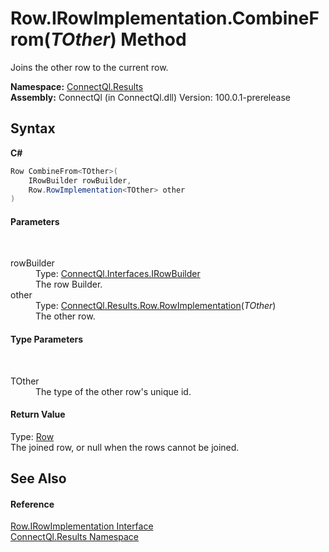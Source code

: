 # Row.IRowImplementation.CombineFrom(*TOther*) Method 
 

Joins the other row to the current row.

**Namespace:**&nbsp;<a href="N_ConnectQl_Results">ConnectQl.Results</a><br />**Assembly:**&nbsp;ConnectQl (in ConnectQl.dll) Version: 100.0.1-prerelease

## Syntax

**C#**<br />
``` C#
Row CombineFrom<TOther>(
	IRowBuilder rowBuilder,
	Row.RowImplementation<TOther> other
)

```


#### Parameters
&nbsp;<dl><dt>rowBuilder</dt><dd>Type: <a href="T_ConnectQl_Interfaces_IRowBuilder">ConnectQl.Interfaces.IRowBuilder</a><br />The row Builder.</dd><dt>other</dt><dd>Type: <a href="T_ConnectQl_Results_Row_RowImplementation_1">ConnectQl.Results.Row.RowImplementation</a>(*TOther*)<br />The other row.</dd></dl>

#### Type Parameters
&nbsp;<dl><dt>TOther</dt><dd>The type of the other row's unique id.</dd></dl>

#### Return Value
Type: <a href="T_ConnectQl_Results_Row">Row</a><br />The joined row, or null when the rows cannot be joined.

## See Also


#### Reference
<a href="T_ConnectQl_Results_Row_IRowImplementation">Row.IRowImplementation Interface</a><br /><a href="N_ConnectQl_Results">ConnectQl.Results Namespace</a><br />